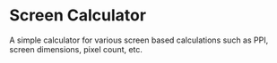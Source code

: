 Screen Calculator
=================

A simple calculator for various screen based calculations such as PPI, screen dimensions, pixel count, etc.
